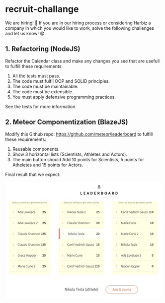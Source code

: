 # recruit-challange

We are hiring! 🚀 If you are in our hiring process or considering Harbiz a company in which you would like to work, solve the following challenges and let us know! 😎

## 1. Refactoring (NodeJS)

Refactor the Calendar class and make any changes you see that are usefull to fulfill these requirements:

1. All the tests must pass.
2. The code must fulfil OOP and SOLID principles.
3. The code must be maintainable.
4. The code must be extensible.
5. You must apply defensive programming practices.

See the tests for more information.

## 2. Meteor Componentization (BlazeJS)

Modify this Github repo: https://github.com/meteor/leaderboard to fulfill these requirements:

1. Reusable components.
2. Show 3 horizontal lists (Scientists, Athletes and Actors).
3. The main button should Add 10 points for Scientists, 5 points for Atheletes and 15 points for Actors.

Final result that we expect:

<p align="center">
  <img src="./leaderboard.png" width="500">
</p>
